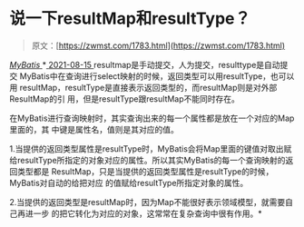 <!--yml
category: 未分类
date: 0001-01-01 00:00:00
-->

# 说一下resultMap和resultType？

> 原文：[https://zwmst.com/1783.html](https://zwmst.com/1783.html)

   [ *MyBatis* ](https://zwmst.com/mybatis)*[ <time datetime="2021-08-15T16:29:56+08:00"> 2021-08-15 </time> ](https://zwmst.com/1783.html)  resultmap是手动提交，人为提交，resulttype是自动提交 MyBatis中在查询进行select映射的时候，返回类型可以用resultType，也可以用 resultMap，resultType是直接表示返回类型的，而resultMap则是对外部ResultMap的引 用，但是resultType跟resultMap不能同时存在。

在MyBatis进行查询映射时，其实查询出来的每一个属性都是放在一个对应的Map里面的，其 中键是属性名，值则是其对应的值。

1.当提供的返回类型属性是resultType时，MyBatis会将Map里面的键值对取出赋给resultType所指定的对象对应的属性。所以其实MyBatis的每一个查询映射的返回类型都是 ResultMap，只是当提供的返回类型属性是resultType的时候，MyBatis对自动的给把对应 的值赋给resultType所指定对象的属性。

2.当提供的返回类型是resultMap时，因为Map不能很好表示领域模型，就需要自己再进一步 的把它转化为对应的对象，这常常在复杂查询中很有作用。*
